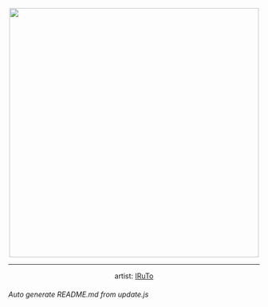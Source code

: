 
<p align="center">
  <img width="500" src="https://nekos.best/api/v2/neko/0620.png">
  <hr/>
  <center>
    artist: <a href="https://www.pixiv.net/en/artworks/94092197">IRuTo</a>
  </center>
</p>


###### Auto generate README.md from update.js

